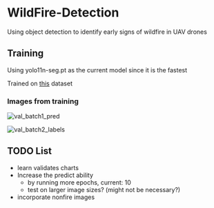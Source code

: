 # WildFire-Detection
Using object detection to identify early signs of wildfire in UAV drones

## Training
Using yolo11n-seg.pt as the current model since it is the fastest

Trained on [this](https://ieee-dataport.org/open-access/flame-dataset-aerial-imagery-pile-burn-detection-using-drones-uavs) dataset

### Images from training
![val_batch1_pred](https://github.com/user-attachments/assets/57ebaa24-0a9f-41ab-9045-fb4c02411bb3)

![val_batch2_labels](https://github.com/user-attachments/assets/c2014bfd-618b-404c-b7dd-f030ad5b85dc)


## TODO List
   - learn validates charts
   - Increase the predict ability 
      - by running more epochs, current: 10
      - test on larger image sizes? (might not be necessary?)
   - incorporate nonfire images
    
